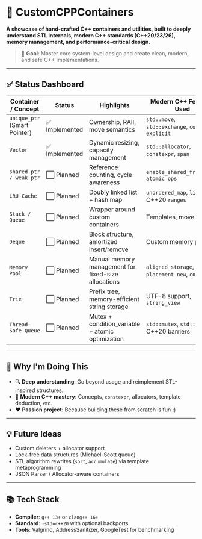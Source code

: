 # 🚀 CustomCPPContainers

**A showcase of hand-crafted C++ containers and utilities, built to deeply understand STL internals, modern C++ standards (C++20/23/26), memory management, and performance-critical design.**

> 🎯 **Goal**: Master core system-level design and create clean, modern, and safe C++ implementations.

---

## ✅ Status Dashboard

| Container / Concept           | Status      | Highlights                                                | Modern C++ Features Used                        |
|------------------------------|-------------|------------------------------------------------------------|-------------------------------------------------|
| `unique_ptr` (Smart Pointer) | ✅ Implemented | Ownership, RAII, move semantics                             | `std::move`, `std::exchange`, `concepts`, `explicit` |
| `Vector`                     | ✅ Implemented | Dynamic resizing, capacity management                      | `std::allocator`, `constexpr`, `span`           |
| `shared_ptr / weak_ptr`      | ⬜ Planned     | Reference counting, cycle awareness                        | `enable_shared_from_this`, `atomic ops`        |
| `LRU Cache`                  | ⬜ Planned     | Doubly linked list + hash map                              | `unordered_map`, `list`, C++20 `ranges`         |
| `Stack / Queue`              | ⬜ Planned     | Wrapper around custom containers                           | Templates, move support                         |
| `Deque`                      | ⬜ Planned     | Block structure, amortized insert/remove                   | Custom memory pool                              |
| `Memory Pool`                | ⬜ Planned     | Manual memory management for fixed-size allocations        | `aligned_storage`, `placement new`, `concepts`  |
| `Trie`                       | ⬜ Planned     | Prefix tree, memory-efficient string storage               | UTF-8 support, `string_view`                    |
| `Thread-Safe Queue`          | ⬜ Planned     | Mutex + condition_variable + atomic optimization           | `std::mutex`, `std::atomic`, C++20 barriers     |

---

## 🧠 Why I'm Doing This

- 🔍 **Deep understanding**: Go beyond usage and reimplement STL-inspired structures.
- 🚀 **Modern C++ mastery**: Concepts, `constexpr`, allocators, template deduction, etc.
- ❤️ **Passion project**: Because building these from scratch is fun :)

---

## 💡 Future Ideas

- Custom deleters + allocator support
- Lock-free data structures (Michael-Scott queue)
- STL algorithm rewrites (`sort`, `accumulate`) via template metaprogramming
- JSON Parser / Allocator-aware containers

---

## 📚 Tech Stack

- **Compiler**: `g++ 13+` or `clang++ 16+`
- **Standard**: `-std=c++20` with optional backports
- **Tools**: Valgrind, AddressSanitizer, GoogleTest for benchmarking
